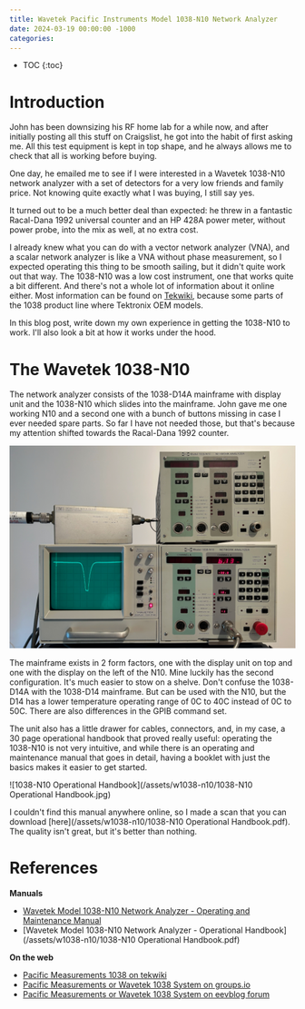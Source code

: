 ```yaml
---
title: Wavetek Pacific Instruments Model 1038-N10 Network Analyzer
date: 2024-03-19 00:00:00 -1000
categories:
---
```


* TOC
{:toc}

# Introduction

John has been downsizing his RF home lab for a while now, and after initially posting all this
stuff on Craigslist, he got into the habit of first asking me. All this test equipment is
kept in top shape, and he always allows me to check that all is working before buying.

One day, he emailed me to see if I were interested in a Wavetek 1038-N10 network analyzer with
a set of detectors for a very low friends and family price. Not knowing quite exactly what I was 
buying, I still say yes.

It turned out to be a much better deal than expected: he threw in a fantastic Racal-Dana 1992 
universal counter and an HP 428A power meter, without power probe, into the mix as well, at
no extra cost.

I already knew what you can do with a vector network analyzer (VNA), and a scalar network analyzer is 
like a VNA without phase measurement, so I expected operating this thing to be smooth sailing, but
it didn't quite work out that way. The 1038-N10 was a low cost instrument, one that works quite
a bit different. And there's not a whole lot of information about it online either. Most information
can be found on [Tekwiki](https://w140.com/tekwiki/wiki/Pacific_Measurements_1038), because some
parts of the 1038 product line where Tektronix OEM models.

In this blog post, write down my own experience in getting the 1038-N10 to work. I'll also
look a bit at how it works under the hood.


# The Wavetek 1038-N10

The network analyzer consists of the 1038-D14A mainframe with display unit and the 
1038-N10 which slides into the mainframe. John gave me one working N10 and a second one with a
bunch of buttons missing in case I ever needed spare parts. So far I have not needed those,
but that's because my attention shifted towards the Racal-Dana 1992 counter.

[![Wavetek 1038-D14A and 1038-N10](/assets/w1038-n10/wavetek_1038-n10-chassis.jpg)](/assets/w1038-n10/wavetek_1038-n10-chassis.jpg)

The mainframe exists in 2 form factors, one with the display unit on top and one with the
display on the left of the N10. Mine luckily has the second configuration. It's much easier
to stow on a shelve. Don't confuse the 1038-D14A with the 1038-D14 mainframe. But can be used
with the N10, but the D14 has a lower temperature operating range of 0C to 40C instead of 0C to 
50C. There are also differences in the GPIB command set.

The unit also has a little drawer for cables, connectors, and, in my case, a 30 page operational
handbook that proved really useful: operating the 1038-N10 is not very intuitive, and while
there is an operating and maintenance manual that goes in detail, having a booklet with just
the basics makes it easier to get started.

![1038-N10 Operational Handbook](/assets/w1038-n10/1038-N10 Operational Handbook.jpg)

I couldn't find this manual anywhere online, so I made a scan that you can download 
[here](/assets/w1038-n10/1038-N10 Operational Handbook.pdf). The quality isn't great,
but it's better than nothing.

# References

**Manuals**

* [Wavetek Model 1038-N10 Network Analyzer - Operating and Maintenance Manual](/assets/w1038-n10/Wavetek_pacific_1038-n10-operating_and_maintenance_manual.pdf)
* [Wavetek Model 1038-N10 Network Analyzer - Operational Handbook](/assets/w1038-n10/1038-N10 Operational Handbook.pdf)

**On the web**

* [Pacific Measurements 1038 on tekwiki](https://w140.com/tekwiki/wiki/Pacific_Measurements_1038)
* [Pacific Measurements or Wavetek 1038 System on groups.io](https://groups.io/g/TekScopes/topic/pacific_measurements_or/31300487?p=,,,20,0,0,0::recentpostdate%2Fsticky,,,20,2,20,31300487)
* [Pacific Measurements or Wavetek 1038 System on eevblog forum](https://www.eevblog.com/forum/testgear/pacific-measurements-or-wavetek-1038-ns1020-nsn201/)


